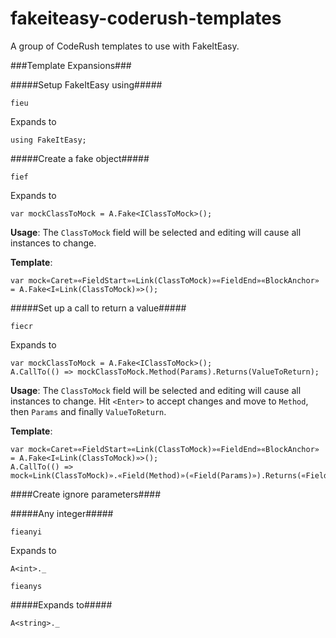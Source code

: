 fakeiteasy-coderush-templates
=============================

A group of CodeRush templates to use with FakeItEasy.

###Template Expansions###

#####Setup FakeItEasy using#####

`fieu`

Expands to

```
using FakeItEasy;
```

#####Create a fake object#####

`fief`

Expands to

```
var mockClassToMock = A.Fake<IClassToMock>();```

**Usage**: The `ClassToMock` field will be selected and editing will cause all instances to change. 

**Template**:  

```
var mock«Caret»«FieldStart»«Link(ClassToMock)»«FieldEnd»«BlockAnchor» = A.Fake<I«Link(ClassToMock)»>();
```

#####Set up a call to return a value#####

`fiecr`

Expands to

```
var mockClassToMock = A.Fake<IClassToMock>();A.CallTo(() => mockClassToMock.Method(Params).Returns(ValueToReturn);
```

**Usage**: The `ClassToMock` field will be selected and editing will cause all instances to change. Hit `<Enter>` to accept changes and move to `Method`, then `Params` and finally `ValueToReturn`. 

**Template**: 

```
var mock«Caret»«FieldStart»«Link(ClassToMock)»«FieldEnd»«BlockAnchor» = A.Fake<I«Link(ClassToMock)»>();
A.CallTo(() => mock«Link(ClassToMock)».«Field(Method)»(«Field(Params)»).Returns(«Field(ValueToReturn)»);
```

####Create ignore parameters####

#####Any integer#####

`fieanyi`

Expands to

```
A<int>._
```

`fieanys`

#####Expands to#####

```
A<string>._
```

